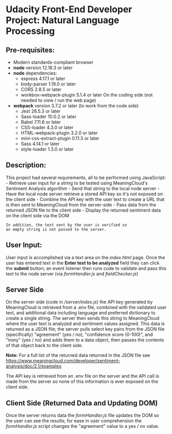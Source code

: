 Udacity Front-End Developer Project: Natural Language Processing
====================================

Pre-requisites:
---------------
- Modern standards-compliant browser
- **node** version 12.18.3 or later
- **node** dependencies:
    - express 4.17.1 or later
    - body-parser 1.19.0 or later
    - CORS 2.8.5 or later
    - workbox-webpack-plugin 5.1.4 or later
    On the coding side (not needed to view / run the web page)
- **webpack** version 3.7.2 or later (to work from the code side)    
    - Jest 26.5.3 or later
    - Sass-loader 10.0.2 or later
    - Babel 7.11.6 or later
    - CSS-loader 4.3.0 or later
    - HTML-webpack-plugin 3.2.0 or later
    - mini-css-extract-plugin 0.11.3 or later
    - Sass 4.14.1 or later
    - style-loader 1.3.0 or later

Description:
------------
This project had several requirements, all to be performed using JavaScript:
    - Retrieve user input for a string to be tested using MeaningCloud's Sentiment Analysis algorithm
    - Send that string to the local node server
    - Have the local node server retrieve a stored API key so it's not exposed on the client side
    - Combine the API key with the user text to create a URL that is then sent to MeaningCloud from the server-side
    - Pass data from the returned JSON file to the client side
    - Display the returned sentiment data on the client side via the DOM

    In addition, the text sent by the user is verified so
    an empty string is not passed to the server.

User Input:
-----------
User input is accomplished via a text area on the *index.html* page. Once the
user has entered text in the **Enter text to be analyzed**
field they can click the **submit** button; an event
listener then runs code to validate and pass this text to
the node server (via *formHandler.js* and *fieldChecker.js*)

Server Side
----------
On the server side (code in */server/index.js*) the API
key generated by MeaningCloud is retrieved from a .env file,
combined with the validated user text, and additional
data including language and preferred dictionary to create
a single string. The server then sends this string to
MeaningCloud where the user text is analyzed and sentiment
values assigned. This data is returned as a JSON file; the
server pulls select key pairs from the JSON file
(specifically) "agreement" (yes / no), "confidence score
(0-100)", and "irony" (yes / no) and adds them to a data
object, then passes the contents of that object back to the
client side.

**Note:** For a full list of the returned data returned in
the JSON file see https://www.meaningcloud.com/developer/sentiment-analysis/doc/2.1/examples

The API key is retrieved from an .env file on the server
and the API call is made from the server so none of this
information is ever exposed on the client side.

Client Side (Returned Data and Updating DOM)
--------------------------------------------
Once the server returns data the *formHandler.js* file
updates the DOM so the user can see the results; for
ease in user comprehension the *formHandler.js* script
changes the "agreement" value to a yes / no value. 
